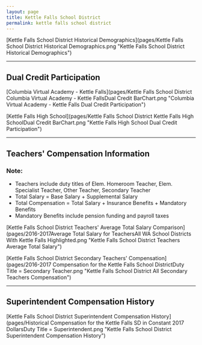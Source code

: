 ```yaml
---
layout: page
title: Kettle Falls School District
permalink: kettle falls school district
---
```



[Kettle Falls School District Historical Demographics](pages/Kettle Falls School District Historical Demographics.png "Kettle Falls School District Historical Demographics")

___

## Dual Credit Participation

[Columbia Virtual Academy - Kettle Falls](pages/Kettle Falls School District Columbia Virtual Academy - Kettle FallsDual Credit BarChart.png "Columbia Virtual Academy - Kettle Falls Dual Credit Participation")

[Kettle Falls High School](pages/Kettle Falls School District Kettle Falls High SchoolDual Credit BarChart.png "Kettle Falls High School Dual Credit Participation")


___

## Teachers' Compensation Information
### Note:
- Teachers include duty titles of Elem. Homeroom Teacher, Elem. Specialist Teacher, Other Teacher, Secondary Teacher
- Total Salary = Base Salary + Supplemental Salary
- Total Compensation = Total Salary + Insurance Benefits + Mandatory Benefits
- Mandatory Benefits include pension funding and payroll taxes

[Kettle Falls School District Teachers' Average Total Salary Comparison](pages/2016-2017Average Total Salary for TeachersAll WA School Districts With Kettle Falls Highlighted.png "Kettle Falls School District Teachers Average Total Salary")

[Kettle Falls School District Secondary Teachers' Compensation](pages/2016-2017 Compensation for the Kettle Falls School DistrictDuty Title = Secondary Teacher.png "Kettle Falls School District All Secondary Teachers Compensation")


___

## Superintendent Compensation History

[Kettle Falls School District Superintendent Compensation History](pages/Historical Compensation for the Kettle Falls SD in Constant 2017 DollarsDuty Title = Superintendent.png "Kettle Falls School District Superintendent Compensation History")

